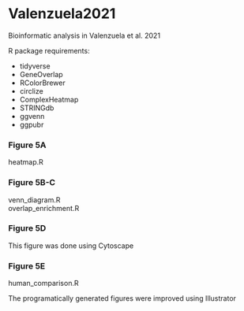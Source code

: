 # Valenzuela2021
Bioinformatic analysis in Valenzuela et al. 2021

R package requirements:
- tidyverse
- GeneOverlap
- RColorBrewer
- circlize
- ComplexHeatmap
- STRINGdb
- ggvenn
- ggpubr

### Figure 5A
heatmap.R

### Figure 5B-C
venn_diagram.R\
overlap_enrichment.R

### Figure 5D
This figure was done using Cytoscape

### Figure 5E
human_comparison.R

The programatically generated figures were improved using Illustrator
